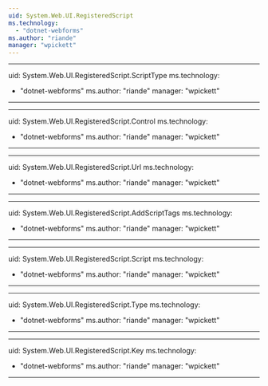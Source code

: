 ```yaml
---
uid: System.Web.UI.RegisteredScript
ms.technology: 
  - "dotnet-webforms"
ms.author: "riande"
manager: "wpickett"
---
```


---
uid: System.Web.UI.RegisteredScript.ScriptType
ms.technology: 
  - "dotnet-webforms"
ms.author: "riande"
manager: "wpickett"
---

---
uid: System.Web.UI.RegisteredScript.Control
ms.technology: 
  - "dotnet-webforms"
ms.author: "riande"
manager: "wpickett"
---

---
uid: System.Web.UI.RegisteredScript.Url
ms.technology: 
  - "dotnet-webforms"
ms.author: "riande"
manager: "wpickett"
---

---
uid: System.Web.UI.RegisteredScript.AddScriptTags
ms.technology: 
  - "dotnet-webforms"
ms.author: "riande"
manager: "wpickett"
---

---
uid: System.Web.UI.RegisteredScript.Script
ms.technology: 
  - "dotnet-webforms"
ms.author: "riande"
manager: "wpickett"
---

---
uid: System.Web.UI.RegisteredScript.Type
ms.technology: 
  - "dotnet-webforms"
ms.author: "riande"
manager: "wpickett"
---

---
uid: System.Web.UI.RegisteredScript.Key
ms.technology: 
  - "dotnet-webforms"
ms.author: "riande"
manager: "wpickett"
---
